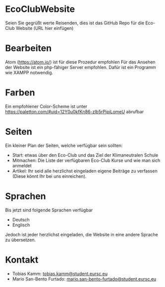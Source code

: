 # EcoClubWebsite

Seien Sie gegrüßt werte Reisenden,
dies ist das GitHub Repo für die Eco-Club Website (URL hier einfügen)

# Bearbeiten

Atom (https://atom.io/) ist für diese Prozedur empfohlen
Für das Ansehen der Website ist ein php-fähiger Server empfohlen. Dafür ist ein Programm wie XAMPP notwendig.

# Farben

Ein empfohlener Color-Scheme ist unter https://paletton.com/#uid=12Y0u0kfKn86-zlb5rPjpiLomeU abrufbar

# Seiten

Ein kleiner Plan der Seiten, welche verfügbar sein sollten:

  - Start: etwas über den Eco-Club und das Ziel der Klimaneutralen Schule
  - Mitmachen: Die Liste der verfügbaren Eco-Club Kurse und wie man sich anmeldet
  - Artikel: Ihr seid alle herzlichst eingeladen eigene Beiträge zu verfassen (Diese könnt Ihr bei uns einreichen).

# Sprachen

Bis jetzt sind folgende Sprachen verfügbar

  - Deutsch
  - Englisch

Jedoch ist jeder herzlichst eingeladen, die Website in eine andere Sprache zu übersetzen.

# Kontakt
  - Tobias Kamm: tobias.kamm@student.eursc.eu
  - Mario San-Bento Furtado: mario.san-bento-furtado@student.eursc.eu
